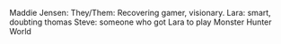 Maddie Jensen: They/Them: Recovering gamer, visionary.
Lara: smart, doubting thomas
Steve: someone who got Lara to play Monster Hunter World